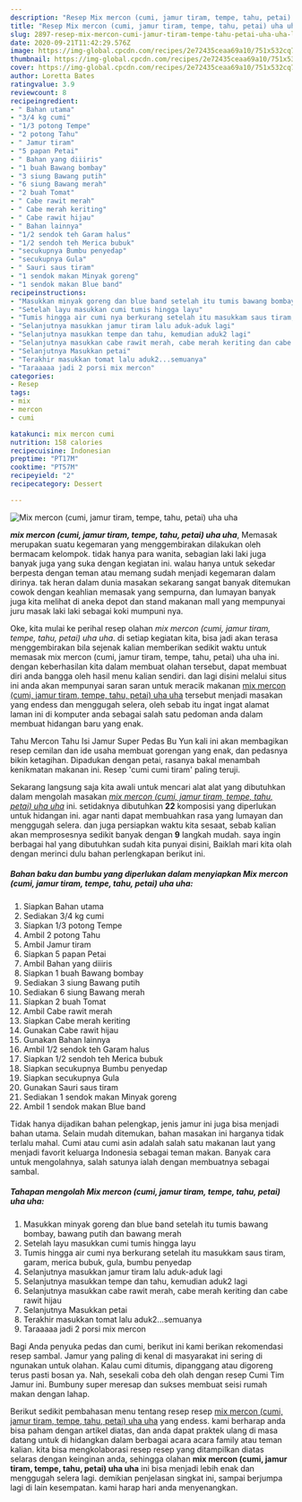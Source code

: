 ```yaml
---
description: "Resep Mix mercon (cumi, jamur tiram, tempe, tahu, petai) uha uha Lezat"
title: "Resep Mix mercon (cumi, jamur tiram, tempe, tahu, petai) uha uha Lezat"
slug: 2897-resep-mix-mercon-cumi-jamur-tiram-tempe-tahu-petai-uha-uha-lezat
date: 2020-09-21T11:42:29.576Z
image: https://img-global.cpcdn.com/recipes/2e72435ceaa69a10/751x532cq70/mix-mercon-cumi-jamur-tiram-tempe-tahu-petai-uha-uha-foto-resep-utama.jpg
thumbnail: https://img-global.cpcdn.com/recipes/2e72435ceaa69a10/751x532cq70/mix-mercon-cumi-jamur-tiram-tempe-tahu-petai-uha-uha-foto-resep-utama.jpg
cover: https://img-global.cpcdn.com/recipes/2e72435ceaa69a10/751x532cq70/mix-mercon-cumi-jamur-tiram-tempe-tahu-petai-uha-uha-foto-resep-utama.jpg
author: Loretta Bates
ratingvalue: 3.9
reviewcount: 8
recipeingredient:
- " Bahan utama"
- "3/4 kg cumi"
- "1/3 potong Tempe"
- "2 potong Tahu"
- " Jamur tiram"
- "5 papan Petai"
- " Bahan yang diiiris"
- "1 buah Bawang bombay"
- "3 siung Bawang putih"
- "6 siung Bawang merah"
- "2 buah Tomat"
- " Cabe rawit merah"
- " Cabe merah keriting"
- " Cabe rawit hijau"
- " Bahan lainnya"
- "1/2 sendok teh Garam halus"
- "1/2 sendoh teh Merica bubuk"
- "secukupnya Bumbu penyedap"
- "secukupnya Gula"
- " Sauri saus tiram"
- "1 sendok makan Minyak goreng"
- "1 sendok makan Blue band"
recipeinstructions:
- "Masukkan minyak goreng dan blue band setelah itu tumis bawang bombay, bawang putih dan bawang merah"
- "Setelah layu masukkan cumi tumis hingga layu"
- "Tumis hingga air cumi nya berkurang setelah itu masukkam saus tiram, garam, merica bubuk, gula, bumbu penyedap"
- "Selanjutnya masukkan jamur tiram lalu aduk-aduk lagi"
- "Selanjutnya masukkan tempe dan tahu, kemudian aduk2 lagi"
- "Selanjutnya masukkan cabe rawit merah, cabe merah keriting dan cabe rawit hijau"
- "Selanjutnya Masukkan petai"
- "Terakhir masukkan tomat lalu aduk2...semuanya"
- "Taraaaaa jadi 2 porsi mix mercon"
categories:
- Resep
tags:
- mix
- mercon
- cumi

katakunci: mix mercon cumi 
nutrition: 158 calories
recipecuisine: Indonesian
preptime: "PT17M"
cooktime: "PT57M"
recipeyield: "2"
recipecategory: Dessert

---
```



![Mix mercon (cumi, jamur tiram, tempe, tahu, petai) uha uha](https://img-global.cpcdn.com/recipes/2e72435ceaa69a10/751x532cq70/mix-mercon-cumi-jamur-tiram-tempe-tahu-petai-uha-uha-foto-resep-utama.jpg)

<b><i>mix mercon (cumi, jamur tiram, tempe, tahu, petai) uha uha</i></b>, Memasak merupakan suatu kegemaran yang menggembirakan dilakukan oleh bermacam kelompok. tidak hanya para wanita, sebagian laki laki juga banyak juga yang suka dengan kegiatan ini. walau hanya untuk sekedar berpesta dengan teman atau memang sudah menjadi kegemaran dalam dirinya. tak heran dalam dunia masakan sekarang sangat banyak ditemukan cowok dengan keahlian memasak yang sempurna, dan lumayan banyak juga kita melihat di aneka depot dan stand makanan mall yang mempunyai juru masak laki laki sebagai koki mumpuni nya.

Oke, kita mulai ke perihal resep olahan <i>mix mercon (cumi, jamur tiram, tempe, tahu, petai) uha uha</i>. di setiap kegiatan kita, bisa jadi akan terasa menggembirakan bila sejenak kalian memberikan sedikit waktu untuk memasak mix mercon (cumi, jamur tiram, tempe, tahu, petai) uha uha ini. dengan keberhasilan kita dalam membuat olahan tersebut, dapat membuat diri anda bangga oleh hasil menu kalian sendiri. dan lagi disini melalui situs ini anda akan mempunyai saran saran untuk meracik makanan <u>mix mercon (cumi, jamur tiram, tempe, tahu, petai) uha uha</u> tersebut menjadi masakan yang endess dan menggugah selera, oleh sebab itu ingat ingat alamat laman ini di komputer anda sebagai salah satu pedoman anda dalam membuat hidangan baru yang enak.

Tahu Mercon Tahu Isi Jamur Super Pedas Bu Yun kali ini akan membagikan resep cemilan dan ide usaha membuat gorengan yang enak, dan pedasnya bikin ketagihan. Dipadukan dengan petai, rasanya bakal menambah kenikmatan makanan ini. Resep &#39;cumi cumi tiram&#39; paling teruji.


Sekarang langsung saja kita awali untuk mencari alat alat yang dibutuhkan dalam mengolah masakan <u><i>mix mercon (cumi, jamur tiram, tempe, tahu, petai) uha uha</i></u> ini. setidaknya dibutuhkan <b>22</b> komposisi yang diperlukan untuk hidangan ini. agar nanti dapat membuahkan rasa yang lumayan dan menggugah selera. dan juga persiapkan waktu kita sesaat, sebab kalian akan memprosesnya sedikit banyak dengan <b>9</b> langkah mudah. saya ingin berbagai hal yang dibutuhkan sudah kita punyai disini, Baiklah mari kita olah dengan merinci dulu bahan perlengkapan berikut ini.

<!--inarticleads1-->

##### Bahan baku dan bumbu yang diperlukan dalam menyiapkan Mix mercon (cumi, jamur tiram, tempe, tahu, petai) uha uha:

1. Siapkan  Bahan utama
1. Sediakan 3/4 kg cumi
1. Siapkan 1/3 potong Tempe
1. Ambil 2 potong Tahu
1. Ambil  Jamur tiram
1. Siapkan 5 papan Petai
1. Ambil  Bahan yang diiiris
1. Siapkan 1 buah Bawang bombay
1. Sediakan 3 siung Bawang putih
1. Sediakan 6 siung Bawang merah
1. Siapkan 2 buah Tomat
1. Ambil  Cabe rawit merah
1. Siapkan  Cabe merah keriting
1. Gunakan  Cabe rawit hijau
1. Gunakan  Bahan lainnya
1. Ambil 1/2 sendok teh Garam halus
1. Siapkan 1/2 sendoh teh Merica bubuk
1. Siapkan secukupnya Bumbu penyedap
1. Siapkan secukupnya Gula
1. Gunakan  Sauri saus tiram
1. Sediakan 1 sendok makan Minyak goreng
1. Ambil 1 sendok makan Blue band


Tidak hanya dijadikan bahan pelengkap, jenis jamur ini juga bisa menjadi bahan utama. Selain mudah ditemukan, bahan masakan ini harganya tidak terlalu mahal. Cumi atau cumi asin adalah salah satu makanan laut yang menjadi favorit keluarga Indonesia sebagai teman makan. Banyak cara untuk mengolahnya, salah satunya ialah dengan membuatnya sebagai sambal. 

<!--inarticleads2-->

##### Tahapan mengolah Mix mercon (cumi, jamur tiram, tempe, tahu, petai) uha uha:

1. Masukkan minyak goreng dan blue band setelah itu tumis bawang bombay, bawang putih dan bawang merah
1. Setelah layu masukkan cumi tumis hingga layu
1. Tumis hingga air cumi nya berkurang setelah itu masukkam saus tiram, garam, merica bubuk, gula, bumbu penyedap
1. Selanjutnya masukkan jamur tiram lalu aduk-aduk lagi
1. Selanjutnya masukkan tempe dan tahu, kemudian aduk2 lagi
1. Selanjutnya masukkan cabe rawit merah, cabe merah keriting dan cabe rawit hijau
1. Selanjutnya Masukkan petai
1. Terakhir masukkan tomat lalu aduk2...semuanya
1. Taraaaaa jadi 2 porsi mix mercon


Bagi Anda penyuka pedas dan cumi, berikut ini kami berikan rekomendasi resep sambal. Jamur yang paling di kenal di masyarakat ini sering di ngunakan untuk olahan. Kalau cumi ditumis, dipanggang atau digoreng terus pasti bosan ya. Nah, sesekali coba deh olah dengan resep Cumi Tim Jamur ini. Bumbuny super meresap dan sukses membuat seisi rumah makan dengan lahap. 

Berikut sedikit pembahasan menu tentang resep resep <u>mix mercon (cumi, jamur tiram, tempe, tahu, petai) uha uha</u> yang endess. kami berharap anda bisa paham dengan artikel diatas, dan anda dapat praktek ulang di masa datang untuk di hidangkan dalam berbagai acara acara family atau teman kalian. kita bisa mengkolaborasi resep resep yang ditampilkan diatas selaras dengan keinginan anda, sehingga olahan <b>mix mercon (cumi, jamur tiram, tempe, tahu, petai) uha uha</b> ini bisa menjadi lebih enak dan menggugah selera lagi. demikian penjelasan singkat ini, sampai berjumpa lagi di lain kesempatan. kami harap hari anda menyenangkan.
